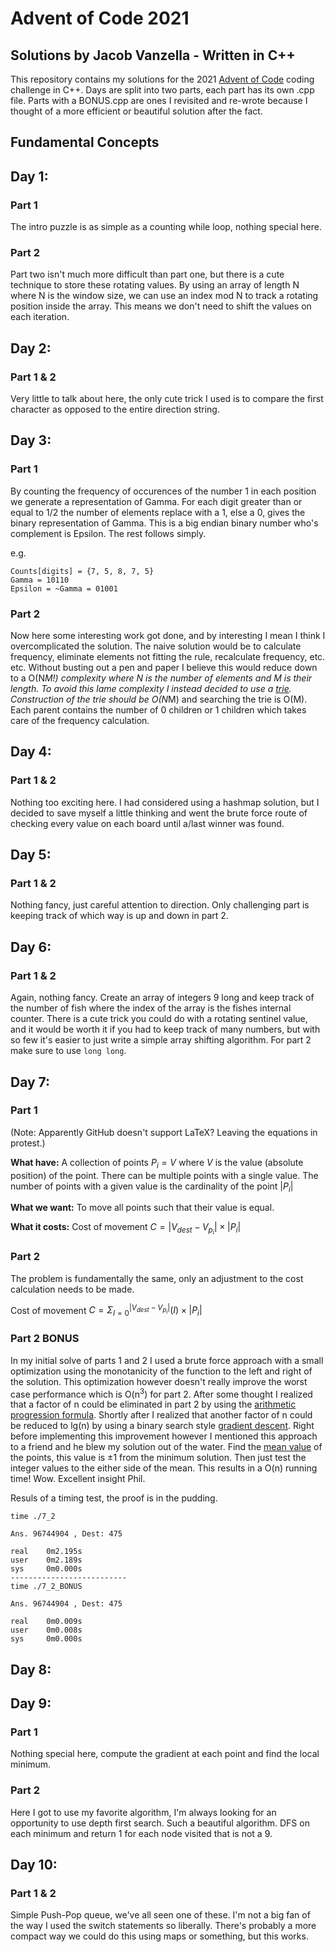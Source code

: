 # Advent of Code 2021
## Solutions by Jacob Vanzella - Written in C++

This repository contains my solutions for the 2021 [Advent of Code](https://adventofcode.com/) coding challenge in C++. Days are split into two parts, each part has its own .cpp file. Parts with a BONUS.cpp are ones I revisited and re-wrote because I thought of a more efficient or beautiful solution after the fact.

## Fundamental Concepts

## Day 1:
### Part 1
The intro puzzle is as simple as a counting while loop, nothing special here.
### Part 2
Part two isn't much more difficult than part one, but there is a cute technique to store these rotating values. By using an array of length N where N is the window size, we can use an index mod N to track a rotating position inside the array. This means we don't need to shift the values on each iteration.

## Day 2:
### Part 1 & 2
Very little to talk about here, the only cute trick I used is to compare the first character as opposed to the entire direction string.

## Day 3:
### Part 1
By counting the frequency of occurences of the number 1 in each position we generate a representation of Gamma. For each digit greater than or equal to 1/2 the number of elements replace with a 1, else a 0, gives the binary representation of Gamma. This is a big endian binary number who's complement is Epsilon. The rest follows simply.

e.g.
```
Counts[digits] = {7, 5, 8, 7, 5}
Gamma = 10110
Epsilon = ~Gamma = 01001
```

### Part 2
Now here some interesting work got done, and by interesting I mean I think I overcomplicated the solution. The naive solution would be to calculate frequency, eliminate elements not fitting the rule, recalculate frequency, etc. etc. Without busting out a pen and paper I believe this would reduce down to a O(N*M!) complexity where N is the number of elements and M is their length. To avoid this lame complexity I instead decided to use a [trie](https://en.wikipedia.org/wiki/Trie). Construction of the trie should be O(N*M) and searching the trie is O(M). Each parent contains the number of 0 children or 1 children which takes care of the frequency calculation.

## Day 4:
### Part 1 & 2
Nothing too exciting here. I had considered using a hashmap solution, but I decided to save myself a little thinking and went the brute force route of checking every value on each board until a/last winner was found.

## Day 5:
### Part 1 & 2
Nothing fancy, just careful attention to direction. Only challenging part is keeping track of which way is up and down in part 2.

## Day 6:
### Part 1 & 2
Again, nothing fancy. Create an array of integers 9 long and keep track of the number of fish where the index of the array is the fishes internal counter. There is a cute trick you could do with a rotating sentinel value, and it would be worth it if you had to keep track of many numbers, but with so few it's easier to just write a simple array shifting algorithm. For part 2 make sure to use `long long`.

## Day 7:
### Part 1
(Note: Apparently GitHub doesn't support LaTeX? Leaving the equations in protest.)

<b>What have:</b> A collection of points $P_i = V$ where $V$ is the value (absolute position) of the point. There can be multiple points with a single value. The number of points with a given value is the cardinality of the point $|P_i|$

<b>What we want:</b> To move all points such that their value is equal.

<b>What it costs:</b> Cost of movement $C = |V_{dest} - V_{p_i}| \times |P_i|$

### Part 2
The problem is fundamentally the same, only an adjustment to the cost calculation needs to be made.

Cost of movement $C = \Sigma_{I=0}^{|V_{dest} - V_{p_i}|}(I) \times |P_i|$

### Part 2 BONUS
In my initial solve of parts 1 and 2 I used a brute force approach with a small optimization using the monotanicity of the function to the left and right of the solution. This optimization however doesn't really improve the worst case performance which is O(n<sup>3</sup>) for part 2. After some thought I realized that a factor of n could be eliminated in part 2 by using the [arithmetic progression formula](https://en.wikipedia.org/wiki/Arithmetic_progression). Shortly after I realized that another factor of n could be reduced to lg(n) by using a binary search style [gradient descent](https://en.wikipedia.org/wiki/Gradient_descent). Right before implementing this improvement however I mentioned this approach to a friend and he blew my solution out of the water. Find the [mean value](https://en.wikipedia.org/wiki/Mean) of the points, this value is ±1 from the minimum solution. Then just test the integer values to the either side of the mean. This results in a O(n) running time! Wow. Excellent insight Phil.

Resuls of a timing test, the proof is in the pudding.
```
time ./7_2

Ans. 96744904 , Dest: 475

real    0m2.195s
user    0m2.189s
sys     0m0.000s
--------------------------
time ./7_2_BONUS

Ans. 96744904 , Dest: 475

real    0m0.009s
user    0m0.008s
sys     0m0.000s
```

## Day 8:

## Day 9:
### Part 1
Nothing special here, compute the gradient at each point and find the local minimum.

### Part 2
Here I got to use my favorite algorithm, I'm always looking for an opportunity to use depth first search. Such a beautiful algorithm. DFS on each minimum and return 1 for each node visited that is not a 9.

## Day 10:
### Part 1 & 2
Simple Push-Pop queue, we've all seen one of these. I'm not a big fan of the way I used the switch statements so liberally. There's probably a more compact way we could do this using maps or something, but this works.